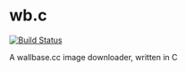 wb.c
====

[![Build Status](https://www.travis-ci.org/mntnorv/wb.c.png?branch=master)](https://www.travis-ci.org/mntnorv/wb.c)

A wallbase.cc image downloader, written in C
